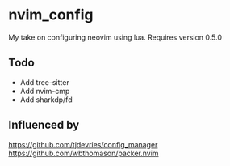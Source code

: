 # nvim_config
My take on configuring neovim using lua. Requires version 0.5.0

## Todo
* Add tree-sitter  
* Add nvim-cmp  
* Add sharkdp/fd  


## Influenced by
https://github.com/tjdevries/config_manager  
https://github.com/wbthomason/packer.nvim
